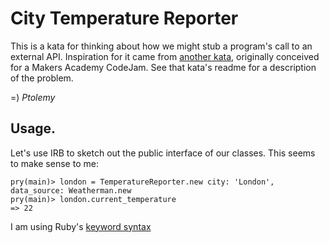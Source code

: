 # City Temperature Reporter

This is a kata for thinking about how we might stub a program's call to an external API. Inspiration for it came from [another kata](https://github.com/MA-Codejam/round-three-feb-20), originally conceived for a Makers Academy CodeJam. See that kata's readme for a description of the problem.

=)
*Ptolemy*

## Usage.

Let's use IRB to sketch out the public interface of our classes. This seems to make sense to me:

```pry
pry(main)> london = TemperatureReporter.new city: 'London', data_source: Weatherman.new
pry(main)> london.current_temperature
=> 22
```

I am using Ruby's [keyword syntax](https://robots.thoughtbot.com/ruby-2-keyword-arguments)
